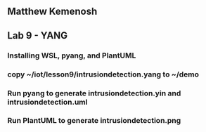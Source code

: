 ## Matthew Kemenosh
## Lab 9 - YANG
### Installing WSL, pyang, and PlantUML
### copy ~/iot/lesson9/intrusiondetection.yang to ~/demo
### Run pyang to generate intrusiondetection.yin and intrusiondetection.uml
### Run PlantUML to generate intrusiondetection.png
